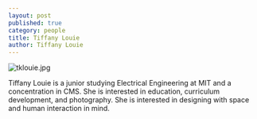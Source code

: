```yaml
---
layout: post
published: true
category: people
title: Tiffany Louie
author: Tiffany Louie
---
```

![tklouie.jpg]({{site.baseurl}}/assets/tklouie.jpg)

Tiffany Louie is a junior studying Electrical Engineering at MIT and a concentration in CMS. She is interested in education, curriculum development, and photography. She is interested in designing with space and human interaction in mind.
